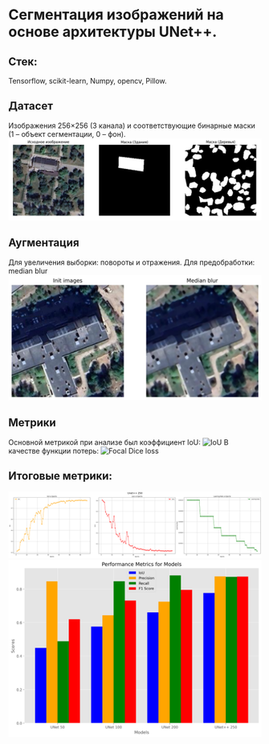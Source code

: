 # Сегментация изображений на основе архитектуры UNet++. 
## Стек:
Tensorflow, scikit-learn, Numpy, opencv, Pillow.
## Датасет
Изображения 256×256 (3 канала) и соответствующие бинарные маски (1 – объект сегментации, 0 – фон). 
![Dataset example](https://github.com/klon-22800/unet_plus_plus_segmentation/blob/main/graphics/dataset%20example.png)
## Аугментация
Для увеличения выборки: повороты и отражения. Для предобработки: median blur
![Median blur](https://github.com/klon-22800/unet_plus_plus_segmentation/blob/main/graphics/median%20blur.png)
## Метрики 
Основной метрикой при анализе был коэффициент IoU:
![IoU](https://quicklatex.com/cache3/e0/ql_2e94206e0c3ecb2dd8c141394cb728e0_l3.png)
В качестве функции потерь:
![Focal Dice loss](https://quicklatex.com/cache3/3e/ql_b481f5109391080e547650620dc1dc3e_l3.png)

## Итоговые метрики: 
![Metrics](https://github.com/klon-22800/unet_plus_plus_segmentation/blob/main/graphics/unet%2B%2B%20250.png)
![test](https://github.com/klon-22800/unet_plus_plus_segmentation/blob/main/graphics/Performance%20Metrics%20for%20Models.png)
